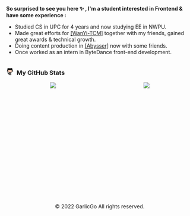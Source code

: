 <!-- # GarlicGo.com -->

<p align="left"><b>So surprised to see you here ✨ , I'm a student interested in Frontend &amp; have some experience :</b></p>

- Studied CS in UPC for 4 years and now studying EE in NWPU.
- Made great efforts for  [[WanYi-TCM]](https://github.com/WanYi-TCM) together with my friends, gained great awards & technical growth.
- Doing content production in [[Abysser]](https://github.com/Abyssers) now with some friends.
- Once worked as an intern in ByteDance front-end development.

<p align="center">
</p>

<div style="display: flex; flex-direction: row; align-items: center">
    <img src="./images/octocat.png" height="20" width="20" />&nbsp;&nbsp;
    <h3>My GitHub Stats</h3>
</div> 
<div style="display: flex; justify-content: space-around;">
  <img src="https://github-readme-stats.vercel.app/api/top-langs/?username=garlicgo&hide_border=true">
  <img height="280" src="https://pic2.zhimg.com/v2-28020003d4a493c78d8202ba6c35f179_b.webp">
</div>
<p>&nbsp;</p>

<!-- Footer -->
<div align="center">
    <p>© 2022 GarlicGo All rights reserved.</p>
    <!-- <div style="display: flex; justify-content: center; line-height:20px">
        <a href="https://beian.miit.gov.cn/" target="_blank">鲁ICP备2021043020号-1</a>&nbsp;&nbsp;
        <img src="./images/beian.png">
        <a href="http://www.beian.gov.cn/portal/registerSystemInfo?recordcode=37082802000383" target="_blank">鲁公网安备 37082802000383</a>
    </div> -->
</div>

